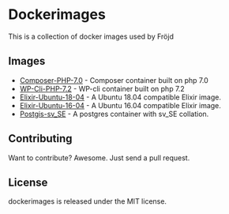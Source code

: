 # Dockerimages

This is a collection of docker images used by Fröjd

## Images

- [Composer-PHP-7.0](./composer-php-7.0) - Composer container built on php 7.0
- [WP-Cli-PHP-7.2](./wp-cli-php-7.2) - WP-cli container built on php 7.2
- [Elixir-Ubuntu-18-04](./elixir-ubuntu-18-04) - A Ubuntu 18.04 compatible Elixir image.
- [Elixir-Ubuntu-16-04](./elixir-ubuntu-16-04) - A Ubuntu 16.04 compatible Elixir image.
- [Postgis-sv_SE](./postgis-sv_se) - A postgres container with sv_SE collation.


## Contributing

Want to contribute? Awesome. Just send a pull request.


## License

dockerimages is released under the MIT license.
